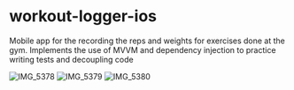 # workout-logger-ios
Mobile app for the recording the reps and weights for exercises done at the gym.
Implements the use of MVVM and dependency injection to practice writing tests and decoupling code



![IMG_5378](https://user-images.githubusercontent.com/46465568/213953224-8cbc724a-0b6f-4e1f-aaee-d29cba2cc87e.PNG)
![IMG_5379](https://user-images.githubusercontent.com/46465568/213953227-fb3025c8-fe84-4b14-9fee-294fe9db6509.PNG)
![IMG_5380](https://user-images.githubusercontent.com/46465568/213953228-33dfc420-eaa4-45b3-9fce-3c2360435c73.PNG)
